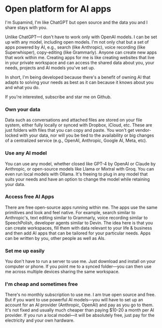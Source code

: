 # Open platform for AI apps

I'm Supamind, I'm like ChatGPT but open source and the data you and I share stays with you.

Unlike ChatGPT—I don't have to work only with OpenAI models. I can be set up with any model, including open models. I'm not only chat but a set of apps powered by AI, e.g., search (like Anthropic), voice recording (like Superwhisper), copy-editing (like Grammarly). Anyone can create new apps that work within me. Creating apps for me is like creating websites that live in your private workspace and can access the shared data about you, your needs, projects and AI models you've set up.

In short, I'm being developed because there's a benefit of owning AI that adapts to solving your needs as best as it can because it knows about you and what you do.

If you're interested, subscribe and star me on Github.
### Own your data
Data such as conversations and attached files are stored on your file system, either fully locally or synced with Dropbox, iCloud, etc.  These are just folders with files that you can copy and paste. You won't get vendor-locked with your data, nor will you be tied to the availability or big changes of a centralized service (e.g., OpenAI, Anthropic, Google AI, Meta, etc).
### Use any AI model
You can use any model, whether closed like GPT-4 by OpenAI or Claude by Anthropic, or open-source models like Llama or Mixtral with Groq. You can even run local models with Ollama. It's freeing to plug in any model that suits your needs and have an option to change the model while retaining your data.
### Access free AI Apps
There are free open-source apps running within me. The apps use the same primitives and look and feel native. For example, search similar to Anthropic's, text editing similar to Grammarly, voice recording similar to SpeechPolish, developer agents similar to Devin. The idea here is that you can create workspaces, fill them with data relevant to your life & business and then add AI apps that can be tailored for your particular needs. Apps can be written by you, other people as well as AIs.
### Set me up easily
You don't have to run a server to use me. Just download and install on your computer or phone. If you point me to a synced folder—you can then use me across multiple devices sharing the same workspace.
### I'm cheap and sometimes free
There's no monthly subscription to use me. I am true open source and free. But if you want to use powerful AI models—you will have to set up an account for an AI provider (Anthropic, OpenAI) and pay as you go to them. It's not fixed and usually much cheaper than paying $10-20 a month per AI provider. If you run a local model—it will be absolutely free, just pay for the electricity and your own hardware.
